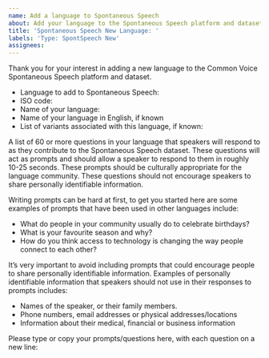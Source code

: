 ```yaml
---
name: Add a language to Spontaneous Speech
about: Add your language to the Spontaneous Speech platform and dataset
title: 'Spontaneous Speech New Language: '
labels: 'Type: SpontSpeech New'
assignees: 
---
```


Thank you for your interest in adding a new language to the Common Voice Spontaneous Speech platform and dataset.

- Language to add to Spontaneous Speech:
- ISO code:
- Name of your language:
- Name of your language in English, if known
- List of variants associated with this language, if known:


A list of 60 or more questions in your language that speakers will respond to as they contribute to the Spontaneous Speech dataset. These questions will act as prompts and should allow a speaker to respond to them in roughly 10-25 seconds. These prompts should be culturally appropriate for the language community. These questions should not encourage speakers to share personally identifiable information. 

Writing prompts can be hard at first, to get you started here are some examples of prompts that have been used in other languages include:
- What do people in your community usually do to celebrate birthdays?
- What is your favourite season and why?
- How do you think access to technology is changing the way people connect to each other?

It’s very important to avoid including prompts that could encourage people to share personally identifiable information. Examples of personally identifiable information that speakers should not use in their responses to prompts includes: 
- Names of the speaker, or their family members. 
- Phone numbers, email addresses or physical addresses/locations
- Information about their medical, financial or business information

Please type or copy your prompts/questions here, with each question on a new line:
